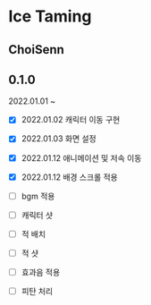 # Ice Taming

## ChoiSenn


## 0.1.0
2022.01.01 ~ 

 - [x] 2022.01.02 캐릭터 이동 구현
 - [x] 2022.01.03 화면 설정

 - [x] 2022.01.12 애니메이션 및 저속 이동
 - [x] 2022.01.12 배경 스크롤 적용
 - [ ] bgm 적용
 - [ ] 캐릭터 샷
 - [ ] 적 배치
 - [ ] 적 샷
 - [ ] 효과음 적용
 - [ ] 피탄 처리
 
